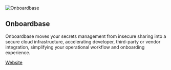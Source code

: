 ![Onboardbase](https://onboardbase.com/assets/img/onboardbase.png)

<div align=“center”>

## Onboardbase

Onboardbase moves your secrets management from insecure sharing into a secure cloud infrastructure, accelerating developer, third-party or vendor integration, simplifying your operational workflow and onboarding experience.

</div>

[Website](https://onboardbase.com/)

